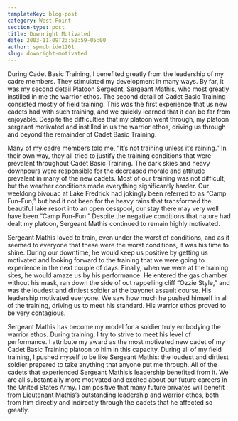 ```yaml
---
templateKey: blog-post
category: West Point
section-type: post
title: Downright Motivated
date: 2003-11-09T23:50:59-05:00
author: spmcbride1201
slug: downright-motivated
---
```


During Cadet Basic Training, I benefited greatly from the leadership of my cadre members. They stimulated my development in many ways. By far, it was my second detail Platoon Sergeant, Sergeant Mathis, who most greatly instilled in me the warrior ethos. The second detail of Cadet Basic Training consisted mostly of field training. This was the first experience that us new cadets had with such training, and we quickly learned that it can be far from enjoyable. Despite the difficulties that my platoon went through, my platoon sergeant motivated and instilled in us the warrior ethos, driving us through and beyond the remainder of Cadet Basic Training.

Many of my cadre members told me, “It’s not training unless it’s raining.” In their own way, they all tried to justify the training conditions that were prevalent throughout Cadet Basic Training. The dark skies and heavy downpours were responsible for the decreased morale and attitude prevalent in many of the new cadets. Most of our training was not difficult, but the weather conditions made everything significantly harder. Our weeklong bivouac at Lake Fredrick had jokingly been referred to as “Camp Fun-Fun,” but had it not been for the heavy rains that transformed the beautiful lake resort into an open cesspool, our stay there may very well have been “Camp Fun-Fun.” Despite the negative conditions that nature had dealt my platoon, Sergeant Mathis continued to remain highly motivated.

Sergeant Mathis loved to train, even under the worst of conditions, and as it seemed to everyone that these were the worst conditions, it was his time to shine. During our downtime, he would keep us positive by getting us motivated and looking forward to the training that we were going to experience in the next couple of days. Finally, when we were at the training sites, he would amaze us by his performance. He entered the gas chamber without his mask, ran down the side of out rappelling cliff “Ozzie Style,” and was the loudest and dirtiest soldier at the bayonet assault course. His leadership motivated everyone. We saw how much he pushed himself in all of the training, driving us to meet his standard. His warrior ethos proved to be very contagious.

Sergeant Mathis has become my model for a soldier truly embodying the warrior ethos. During training, I try to strive to meet his level of performance. I attribute my award as the most motivated new cadet of my Cadet Basic Training platoon to him in this capacity. During all of my field training, I pushed myself to be like Sergeant Mathis: the loudest and dirtiest soldier prepared to take anything that anyone put me through. All of the cadets that experienced Sergeant Mathis’s leadership benefited from it. We are all substantially more motivated and excited about our future careers in the United States Army. I am positive that many future privates will benefit from Lieutenant Mathis’s outstanding leadership and warrior ethos, both from him directly and indirectly through the cadets that he affected so greatly.
